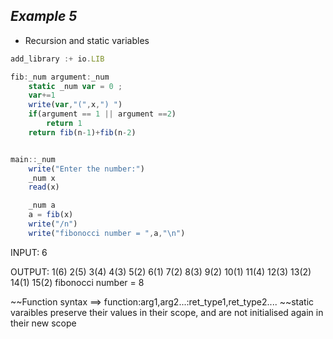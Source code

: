 ## ***Example 5***

* Recursion and static variables

```js
add_library :+ io.LIB

fib:_num argument:_num 
    static _num var = 0 ;
    var+=1
    write(var,"(",x,") ")
    if(argument == 1 || argument ==2)
        return 1
    return fib(n-1)+fib(n-2)


main::_num
    write("Enter the number:")
    _num x
    read(x)

    _num a
    a = fib(x)
    write("/n")
    write("fibonocci number = ",a,"\n")
```

INPUT:
6

OUTPUT:
1(6) 2(5) 3(4) 4(3) 5(2) 6(1) 7(2) 8(3) 9(2) 10(1) 11(4) 12(3) 13(2) 14(1) 15(2) 
fibonocci number = 8

~~Function syntax ==> function:arg1,arg2...:ret_type1,ret_type2....
~~static varaibles preserve their values in their scope, and are not initialised again in their new scope


